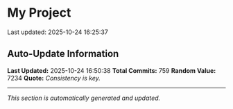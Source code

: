 # My Project


Last updated: 2025-10-24 16:25:37






























































































































































































































































































































































































































































































































































































































































































































































































































































































































































































































































































































































































## Auto-Update Information

**Last Updated:** 2025-10-24 16:50:38
**Total Commits:** 759
**Random Value:** 7234
**Quote:** _Consistency is key._

---
_This section is automatically generated and updated._